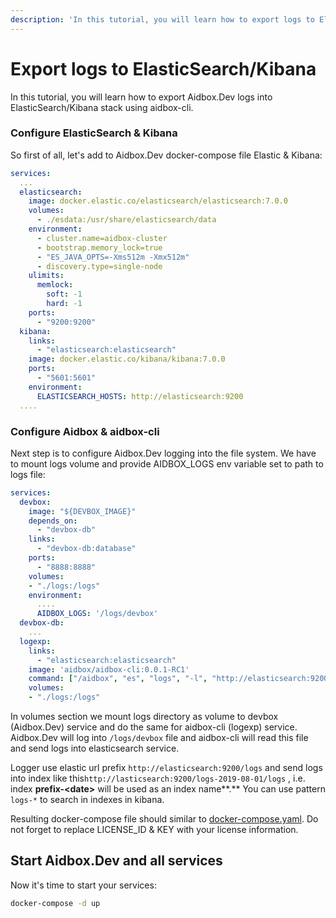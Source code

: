 ```yaml
---
description: 'In this tutorial, you will learn how to export logs to ElasticSearch.'
---
```


# Export logs to ElasticSearch/Kibana

In this tutorial, you will learn how to export Aidbox.Dev logs into ElasticSearch/Kibana stack using aidbox-cli.

### Configure ElasticSearch & Kibana

So first of all, let's add to Aidbox.Dev docker-compose file Elastic & Kibana:

```yaml
services:
  ...
  elasticsearch:
    image: docker.elastic.co/elasticsearch/elasticsearch:7.0.0
    volumes:
      - ./esdata:/usr/share/elasticsearch/data
    environment:
      - cluster.name=aidbox-cluster
      - bootstrap.memory_lock=true
      - "ES_JAVA_OPTS=-Xms512m -Xmx512m"
      - discovery.type=single-node
    ulimits:
      memlock:
        soft: -1
        hard: -1
    ports:
      - "9200:9200"
  kibana:
    links:
      - "elasticsearch:elasticsearch"
    image: docker.elastic.co/kibana/kibana:7.0.0
    ports:
      - "5601:5601"
    environment:
      ELASTICSEARCH_HOSTS: http://elasticsearch:9200
  ....
```

### Configure Aidbox & aidbox-cli 

Next step is to configure Aidbox.Dev logging into the file system. We have to mount logs volume and provide AIDBOX\_LOGS env variable set to path to logs file:

```yaml
services:
  devbox:
    image: "${DEVBOX_IMAGE}"
    depends_on:
      - "devbox-db"
    links:
      - "devbox-db:database"
    ports:
      - "8888:8888"
    volumes:
    - "./logs:/logs"
    environment:
      ....
      AIDBOX_LOGS: '/logs/devbox'
  devbox-db:
    ...
  logexp:
    links:
      - "elasticsearch:elasticsearch"
    image: 'aidbox/aidbox-cli:0.0.1-RC1'
    command: ["/aidbox", "es", "logs", "-l", "http://elasticsearch:9200/logs", "-f", "/logs/devbox"]
    volumes:
    - "./logs:/logs"
```

In volumes section we mount logs directory as volume to devbox \(Aidbox.Dev\)  service and do the same for aidbox-cli \(logexp\) service. Aidbox.Dev will log into `/logs/devbox` file and aidbox-cli will read this file and send logs into elasticsearch service.

Logger use elastic url prefix  `http://elasticsearch:9200/logs` and send logs into index like this`http://lasticsearch:9200/logs-2019-08-01/logs` , i.e. index **prefix-&lt;date&gt;** will be used as an index name**.**  You can use pattern `logs-*` to search in indexes in kibana.

Resulting docker-compose file should similar to  [docker-compose.yaml](https://gist.github.com/niquola/463561e25ea0b6a5c12cd0407a0fd7bf). Do not forget to replace LICENSE\_ID & KEY with your license information.

## Start Aidbox.Dev and all services

Now it's time to start your services:

```bash
docker-compose -d up
```

